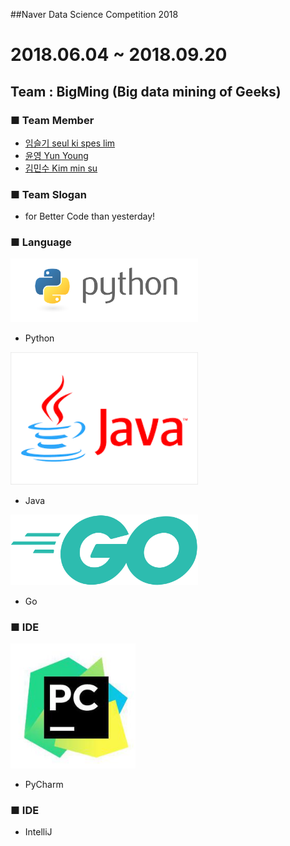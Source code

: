 ##Naver Data Science Competition 2018

2018.06.04 ~ 2018.09.20
=============================
## Team : BigMing (Big data mining of Geeks)



### ■ Team Member
- [임슬기 seul ki spes lim](https://github.com/bloomspes)
- [윤영 Yun Young](https://github.com/yunyoung1819)
- [김민수 Kim min su](https://github.com/alstn2468)



### ■ Team Slogan
 - for Better Code than yesterday!



### ■ Language
<img src="images/python.png" width="300" height="auto">

- Python


<img src="images/java.png" width="300" height="auto">

- Java


<img src="images/golang.png" width="300" height="auto">

- Go


### ■ IDE
<img src="images/pycharm.jpeg" width="200" height="200">

- PyCharm

### ■ IDE

- IntelliJ

